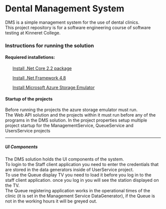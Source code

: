 # Dental Management System
<p>DMS is a simple management system for the use of dental clinics. <br>
This project repository is for a software engineering course of software testing at Kinneret College.</p>

<h3>Instructions for running the solution</h3>
<h4>Requiered installetions:</h4>
<div>
  <ol><a href src="https://dotnet.microsoft.com/download/thank-you/dotnet-sdk-2.2.300-windows-x64-installer">Install .Net Core 2.2 package</a></ol>
  <ol><a href src"https://dotnet.microsoft.com/download/thank-you/net48-developer-pack">Install .Net Framework 4.8</a></ol>
  <ol><a href src"https://go.microsoft.com/fwlink/?linkid=717179&clcid=0x409">Install  Microsoft Azure Storage Emulator</a></ol>
</div>

<h4>Startup of the projects</h4>
<div>
  <p>Before running the projects the azure storage emulator must run.<br>
  The Web API solution and the projects within it must run before any of the programs in the DMS solution.
  In the project properties setup multiple project startup for the ManagementService, QueueService and UsersService projects</p>
  <hr>
  <h5>UI Components</h5>
  <p>The DMS solution holds the UI components of the system.<br>
    To login to the Staff client application you need to enter the credentials that are stored in the data generators inside of UserService project. <br>
    To use the Queue display TV you need to load it before you log in to the staff client application. once you log in you will see the station displayed on the TV.<br>
    The Queue registering application works in the operational times of the clinic (it is set in the Management Service DataGenerator), if the Queue is not in the working hours it will be greyed out.
  </p>
</div>
